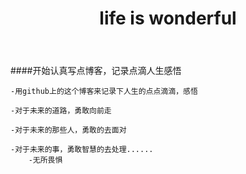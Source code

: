 ﻿---
layout: page
category: "life"
title: life is wonderful
tags: ["life"]
---

####开始认真写点博客，记录点滴人生感悟

    -用github上的这个博客来记录下人生的点点滴滴，感悟

    -对于未来的道路，勇敢向前走

    -对于未来的那些人，勇敢的去面对
	
	-对于未来的事，勇敢智慧的去处理......
        -无所畏惧




